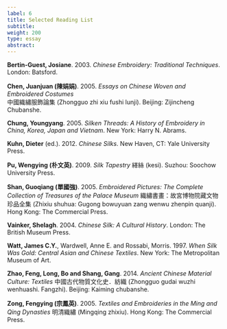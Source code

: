 ```yaml
---
label: 6
title: Selected Reading List
subtitle:
weight: 200
type: essay
abstract:
---
```

**Bertin-Guest, Josiane**. 2003. *Chinese Embroidery: Traditional Techniques*. London: Batsford.

**Chen, Juanjuan (陳娟娟)**. 2005. *Essays on Chinese Woven and Embroidered Costumes*<br> 中國織繡服飾論集 (Zhongguo zhi xiu fushi lunji). Beijing: Zijincheng Chubanshe.

**Chung, Youngyang**. 2005. *Silken Threads: A History of Embroidery in China, Korea, Japan and Vietnam*. New York: Harry N. Abrams.

**Kuhn, Dieter** (ed.). 2012. *Chinese Silks*. New Haven, CT: Yale University Press.

**Pu, Wengying (朴文英)**. 2009. *Silk Tapestry* 緙絲 (kesi). Suzhou: Soochow University Press.

**Shan, Guoqiang (單國強)**. 2005. *Embroidered Pictures: The Complete Collection of Treasures of the Palace Museum* 織繡書畫：故宮博物院藏文物珍品全集 (Zhixiu shuhua: Gugong bowuyuan zang wenwu zhenpin quanji). Hong Kong: The Commercial Press.

**Vainker, Shelagh**. 2004. *Chinese Silk: A Cultural History*. London: The British Museum Press.

**Watt, James C.Y.**, Wardwell, Anne E. and Rossabi, Morris. 1997. *When Silk Was Gold: Central Asian and Chinese Textiles*. New York: The Metropolitan Museum of Art.

**Zhao, Feng, Long, Bo and Shang, Gang**. 2014. *Ancient Chinese Material Culture: Textiles* 中國古代物質文化史．紡織 (Zhongguo gudai wuzhi wenhuashi. Fangzhi). Beijing: Kaiming chubanshe.

**Zong, Fengying (宗鳳英)**. 2005. *Textiles and Embroideries in the Ming and Qing Dynasties* 明清織繡 (Mingqing zhixiu). Hong Kong: The Commercial Press.
